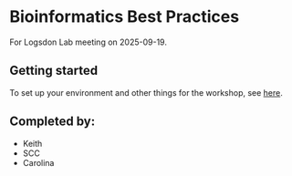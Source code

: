 # Bioinformatics Best Practices
For Logsdon Lab meeting on 2025-09-19.

## Getting started
To set up your environment and other things for the workshop, see [here](0_getting_started/README.md).

## Completed by:
* Keith
* SCC
* Carolina
